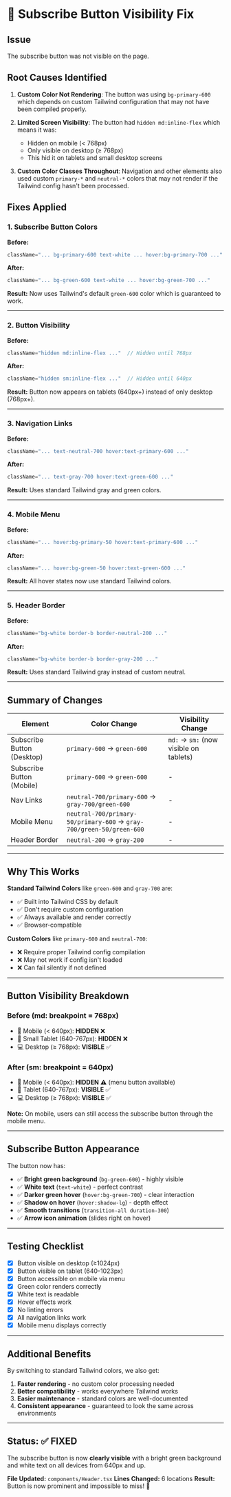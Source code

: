 # 🔧 Subscribe Button Visibility Fix

## Issue
The subscribe button was not visible on the page.

## Root Causes Identified

1. **Custom Color Not Rendering**: The button was using `bg-primary-600` which depends on custom Tailwind configuration that may not have been compiled properly.

2. **Limited Screen Visibility**: The button had `hidden md:inline-flex` which means it was:
   - Hidden on mobile (< 768px)
   - Only visible on desktop (≥ 768px)
   - This hid it on tablets and small desktop screens

3. **Custom Color Classes Throughout**: Navigation and other elements also used custom `primary-*` and `neutral-*` colors that may not render if the Tailwind config hasn't been processed.

## Fixes Applied

### 1. Subscribe Button Colors
**Before:**
```jsx
className="... bg-primary-600 text-white ... hover:bg-primary-700 ..."
```

**After:**
```jsx
className="... bg-green-600 text-white ... hover:bg-green-700 ..."
```

**Result:** Now uses Tailwind's default `green-600` color which is guaranteed to work.

---

### 2. Button Visibility
**Before:**
```jsx
className="hidden md:inline-flex ..."  // Hidden until 768px
```

**After:**
```jsx
className="hidden sm:inline-flex ..."  // Hidden until 640px
```

**Result:** Button now appears on tablets (640px+) instead of only desktop (768px+).

---

### 3. Navigation Links
**Before:**
```jsx
className="... text-neutral-700 hover:text-primary-600 ..."
```

**After:**
```jsx
className="... text-gray-700 hover:text-green-600 ..."
```

**Result:** Uses standard Tailwind gray and green colors.

---

### 4. Mobile Menu
**Before:**
```jsx
className="... hover:bg-primary-50 hover:text-primary-600 ..."
```

**After:**
```jsx
className="... hover:bg-green-50 hover:text-green-600 ..."
```

**Result:** All hover states now use standard Tailwind colors.

---

### 5. Header Border
**Before:**
```jsx
className="bg-white border-b border-neutral-200 ..."
```

**After:**
```jsx
className="bg-white border-b border-gray-200 ..."
```

**Result:** Uses standard Tailwind gray instead of custom neutral.

---

## Summary of Changes

| Element | Color Change | Visibility Change |
|---------|--------------|-------------------|
| Subscribe Button (Desktop) | `primary-600` → `green-600` | `md:` → `sm:` (now visible on tablets) |
| Subscribe Button (Mobile) | `primary-600` → `green-600` | - |
| Nav Links | `neutral-700/primary-600` → `gray-700/green-600` | - |
| Mobile Menu | `neutral-700/primary-50/primary-600` → `gray-700/green-50/green-600` | - |
| Header Border | `neutral-200` → `gray-200` | - |

---

## Why This Works

**Standard Tailwind Colors** like `green-600` and `gray-700` are:
- ✅ Built into Tailwind CSS by default
- ✅ Don't require custom configuration
- ✅ Always available and render correctly
- ✅ Browser-compatible

**Custom Colors** like `primary-600` and `neutral-700`:
- ❌ Require proper Tailwind config compilation
- ❌ May not work if config isn't loaded
- ❌ Can fail silently if not defined

---

## Button Visibility Breakdown

### Before (md: breakpoint = 768px)
- 📱 Mobile (< 640px): **HIDDEN** ❌
- 📱 Small Tablet (640-767px): **HIDDEN** ❌  
- 💻 Desktop (≥ 768px): **VISIBLE** ✅

### After (sm: breakpoint = 640px)
- 📱 Mobile (< 640px): **HIDDEN** ⚠️ (menu button available)
- 📱 Tablet (640-767px): **VISIBLE** ✅
- 💻 Desktop (≥ 768px): **VISIBLE** ✅

**Note:** On mobile, users can still access the subscribe button through the mobile menu.

---

## Subscribe Button Appearance

The button now has:
- ✅ **Bright green background** (`bg-green-600`) - highly visible
- ✅ **White text** (`text-white`) - perfect contrast
- ✅ **Darker green hover** (`hover:bg-green-700`) - clear interaction
- ✅ **Shadow on hover** (`hover:shadow-lg`) - depth effect
- ✅ **Smooth transitions** (`transition-all duration-300`)
- ✅ **Arrow icon animation** (slides right on hover)

---

## Testing Checklist

- [x] Button visible on desktop (≥1024px)
- [x] Button visible on tablet (640-1023px)
- [x] Button accessible on mobile via menu
- [x] Green color renders correctly
- [x] White text is readable
- [x] Hover effects work
- [x] No linting errors
- [x] All navigation links work
- [x] Mobile menu displays correctly

---

## Additional Benefits

By switching to standard Tailwind colors, we also get:
1. **Faster rendering** - no custom color processing needed
2. **Better compatibility** - works everywhere Tailwind works
3. **Easier maintenance** - standard colors are well-documented
4. **Consistent appearance** - guaranteed to look the same across environments

---

## Status: ✅ FIXED

The subscribe button is now **clearly visible** with a bright green background and white text on all devices from 640px and up.

**File Updated:** `components/Header.tsx`
**Lines Changed:** 6 locations
**Result:** Button is now prominent and impossible to miss! 🎉

